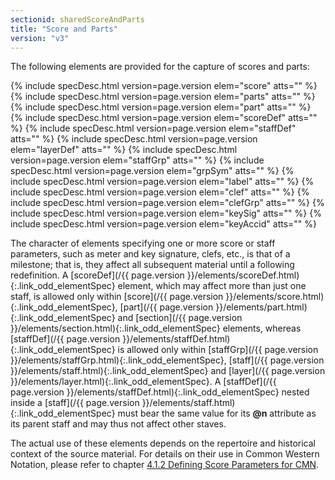 ```yaml
---
sectionid: sharedScoreAndParts
title: "Score and Parts"
version: "v3"
---
```




The following elements are provided for the capture of scores and parts:



{% include specDesc.html version=page.version elem="score" atts="" %}
{% include specDesc.html version=page.version elem="parts" atts="" %}
{% include specDesc.html version=page.version elem="part" atts="" %}
{% include specDesc.html version=page.version elem="scoreDef" atts="" %}
{% include specDesc.html version=page.version elem="staffDef" atts="" %}
{% include specDesc.html version=page.version elem="layerDef" atts="" %}
{% include specDesc.html version=page.version elem="staffGrp" atts="" %}
{% include specDesc.html version=page.version elem="grpSym" atts="" %}
{% include specDesc.html version=page.version elem="label" atts="" %}
{% include specDesc.html version=page.version elem="clef" atts="" %}
{% include specDesc.html version=page.version elem="clefGrp" atts="" %}
{% include specDesc.html version=page.version elem="keySig" atts="" %}
{% include specDesc.html version=page.version elem="keyAccid" atts="" %}



 The character of elements specifying one or more score or staff parameters, such
as meter
and key signature, clefs, etc., is that of a milestone; that is, they affect all subsequent
material until a following redefinition. A [scoreDef](/{{ page.version }}/elements/scoreDef.html){:.link_odd_elementSpec} element, which may
affect more than just one staff, is allowed only within [score](/{{ page.version }}/elements/score.html){:.link_odd_elementSpec}, [part](/{{ page.version }}/elements/part.html){:.link_odd_elementSpec} and [section](/{{ page.version }}/elements/section.html){:.link_odd_elementSpec} elements, whereas [staffDef](/{{ page.version }}/elements/staffDef.html){:.link_odd_elementSpec} is allowed only within [staffGrp](/{{ page.version }}/elements/staffGrp.html){:.link_odd_elementSpec}, [staff](/{{ page.version }}/elements/staff.html){:.link_odd_elementSpec} and [layer](/{{ page.version }}/elements/layer.html){:.link_odd_elementSpec}. A [staffDef](/{{ page.version }}/elements/staffDef.html){:.link_odd_elementSpec}
nested inside a [staff](/{{ page.version }}/elements/staff.html){:.link_odd_elementSpec} must bear the same value for its **@n**
attribute as its parent staff and may thus not affect other staves.

The actual use of these elements depends on the repertoire and historical context
of the
source material. For details on their use in Common Western Notation, please refer
to
chapter <a class="link_ptr" title="Defining Score Parameters for CMN" href="/{{ page.version }}/guidelines/cmn.html#cmnDefs">4.1.2 Defining Score Parameters for CMN</a>.

